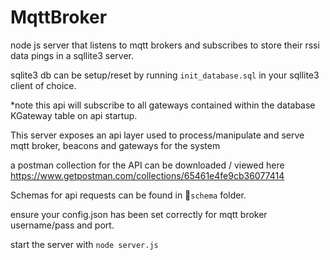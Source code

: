 # MqttBroker

node js server that listens to mqtt brokers and subscribes to store their rssi data pings in a sqllite3 server.

sqlite3 db can be setup/reset by running  ```init_database.sql``` in your sqllite3 client of choice.

*note this api will subscribe to all gateways contained within the database KGateway table on api startup.


This server exposes an api layer used to process/manipulate and serve mqtt broker, beacons and gateways 
for the system

a postman collection for the API can be downloaded / viewed here 
https://www.getpostman.com/collections/65461e4fe9cb36077414

Schemas for api requests can be found in  📁```schema``` folder.

ensure your config.json has been set correctly for mqtt broker username/pass and port.

start the server with ```node server.js```
